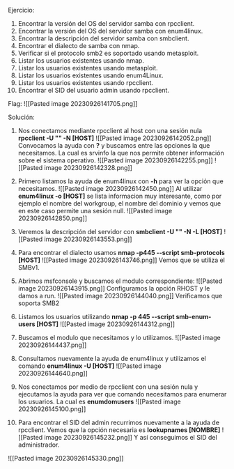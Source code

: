 Ejercicio:
1. Encontrar la versión del OS del servidor samba con rpcclient.
2. Encontrar la versión del OS del servidor samba con enum4linux.
3. Encontrar la descripción del servidor samba con smbclient.
4. Encontrar el dialecto de samba con nmap.
5. Verificar si el protocolo smb2 es soportado usando metasploit.
6. Listar los usuarios existentes usando nmap.
7. Listar los usuarios existentes usando metasploit.
8. Listar los usuarios existentes usando enum4Linux.
9. Listar los usuarios existentes usando rpcclient.
10. Encontrar el SID del usuario admin usando rpcclient.

Flag: 
![[Pasted image 20230926141705.png]]


Solución:

1.  Nos conectamos mediante rpcclient al host con una sesión nula **rpcclient -U "" -N [HOST]** 
![[Pasted image 20230926142052.png]]
Convocamos la ayuda con **?** y buscamos entre las opciones la que necesitamos. La cual es srvinfo la que nos permite obtener información sobre el sistema operativo.
![[Pasted image 20230926142255.png]]
![[Pasted image 20230926142328.png]]

2. Primero listamos la ayuda de enum4linux con **-h** para ver la opción que necesitamos.
![[Pasted image 20230926142450.png]]
Al utilizar **enum4linux -o [HOST]** se lista informacion muy interesante, como por ejemplo el nombre del workgroup, el nombre del dominio y vemos que en este caso permite una sesión null.
![[Pasted image 20230926142850.png]]

3.  Veremos la descripción del servidor con **smbclient -U "" -N -L [HOST]**
![[Pasted image 20230926143553.png]]

4. Para encontrar el dialecto usamos **nmap -p445 --script smb-protocols [HOST]**
![[Pasted image 20230926143746.png]]
Vemos que se utiliza el SMBv1.

5. Abrimos msfconsole y buscamos el modulo correspondiente:
![[Pasted image 20230926143915.png]]
Configuramos la opción RHOST y le damos a run.
![[Pasted image 20230926144040.png]]
Verificamos que soporta SMB2

6. Listamos los usuarios utilizando **nmap -p 445 --script smb-enum-users [HOST]**
![[Pasted image 20230926144312.png]]

7. Buscamos el modulo que necesitamos y lo utilizamos. 
![[Pasted image 20230926144437.png]]

 8.  Consultamos nuevamente la ayuda de enum4linux y utilizamos el comando **enum4linux -U [HOST]**
![[Pasted image 20230926144640.png]]

9. Nos conectamos por medio de rpcclient con una sesión nula y ejecutamos la ayuda para ver que comando necesitamos para enumerar los usuarios.  La cual es **enumdomusers**
![[Pasted image 20230926145100.png]]

10. Para encontrar el SID del admin recurrimos nuevamente a la ayuda de rpcclient. Vemos que la opción necesaria es **lookupnames [NOMBRE]**
 ![[Pasted image 20230926145232.png]]
 Y así conseguimos el SID del administrador.



![[Pasted image 20230926145330.png]]
